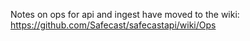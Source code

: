 Notes on ops for api and ingest have moved to the wiki: https://github.com/Safecast/safecastapi/wiki/Ops
